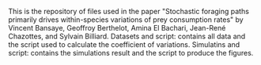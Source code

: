 This is the repository of files used in the paper "Stochastic foraging paths primarily drives within-species variations of prey consumption rates" by Vincent Bansaye, Geoffroy Berthelot, Amina El Bachari, Jean-René Chazottes, and Sylvain Billiard.
Datasets and script: contains all data and the script used to calculate the coefficient of variations.
Simulatins and script: contains the simulations result and the script to produce the figures.
